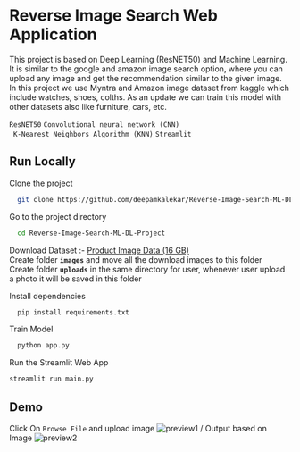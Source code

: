 
# Reverse Image Search Web Application

This project is based on Deep Learning (ResNET50) and Machine Learning. 
It is similar to the google and amazon image search option, where 
you can upload any image and get the recommendation similar
to the given image. In this project we use Myntra and Amazon image dataset 
from kaggle which include watches, shoes, colths. As an update
we can train this model with other datasets also like furniture, cars, etc.

```ResNET50``` ```Convolutional neural network (CNN)```
\
``` K-Nearest Neighbors Algorithm (KNN)``` ```Streamlit```


## Run Locally

Clone the project

```bash
  git clone https://github.com/deepamkalekar/Reverse-Image-Search-ML-DL-Project.git
```

Go to the project directory

```bash
  cd Reverse-Image-Search-ML-DL-Project
```
Download Dataset :- [Product Image Data (16 GB)](https://www.kaggle.com/paramaggarwal/fashion-product-images-dataset)
\
Create folder **``images``** and move all the download images to this folder
\
Create folder **``uploads``** in the same directory for user, whenever user upload a photo it will be saved in this folder

Install dependencies

```bash
  pip install requirements.txt
```
Train Model
```bash
  python app.py
```
Run the Streamlit Web App
```bash
streamlit run main.py
```
  
## Demo
Click On ```Browse File``` and upload image
![preview1](https://github.com/deepamkalekar/Reverse-Image-Search-ML-DL-Project/blob/master/preview1.png)
/
Output based on Image
![preview2](https://github.com/deepamkalekar/Reverse-Image-Search-ML-DL-Project/blob/master/preview2.png)

  
